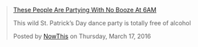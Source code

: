 

<div id="fb-root"></div><script>(function(d, s, id) {  var js, fjs = d.getElementsByTagName(s)[0];  if (d.getElementById(id)) return;  js = d.createElement(s); js.id = id;  js.src = "//connect.facebook.net/en_US/sdk.js#xfbml=1&version=v2.3";  fjs.parentNode.insertBefore(js, fjs);}(document, 'script', 'facebook-jssdk'));</script><div class="fb-video" data-allowfullscreen="1" data-href="/NowThisNews/videos/vb.341163402640457/1016713638418760/?type=3"><div class="fb-xfbml-parse-ignore"><blockquote cite="https://www.facebook.com/NowThisNews/videos/1016713638418760/"><a href="https://www.facebook.com/NowThisNews/videos/1016713638418760/">These People Are Partying With No Booze At 6AM</a><p>This wild St. Patrick’s Day dance party is totally free of alcohol</p>Posted by <a href="https://www.facebook.com/NowThisNews/">NowThis</a> on Thursday, March 17, 2016</blockquote></div></div>

